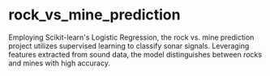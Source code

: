# rock_vs_mine_prediction
Employing Scikit-learn's Logistic Regression, the rock vs. mine prediction project utilizes supervised learning to classify sonar signals. Leveraging features extracted from sound data, the model distinguishes between rocks and mines with high accuracy.

